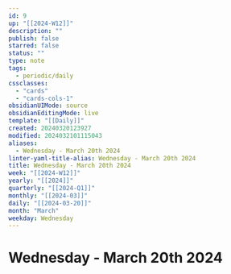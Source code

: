 ```yaml
---
id: 9
up: "[[2024-W12]]"
description: ""
publish: false
starred: false
status: ""
type: note
tags:
  - periodic/daily
cssclasses:
  - "cards"
  - "cards-cols-1"
obsidianUIMode: source
obsidianEditingMode: live
template: "[[Daily]]"
created: 20240320123927
modified: 2024032101115043
aliases:
  - Wednesday - March 20th 2024
linter-yaml-title-alias: Wednesday - March 20th 2024
title: Wednesday - March 20th 2024
week: "[[2024-W12]]"
yearly: "[[2024]]"
quarterly: "[[2024-Q1]]"
monthly: "[[2024-03]]"
daily: "[[2024-03-20]]"
month: "March"
weekday: Wednesday
---
```


# Wednesday - March 20th 2024
